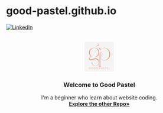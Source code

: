 # good-pastel.github.io

[![LinkedIn][linkedin-shield]][linkedin-url]

<br />
<div align="center">
  <a href="https://github.com/good-pastel/good-pastel.github.io">
    <img src="img/logo2.png" alt="Logo" width="80" height="80">
  </a>

  <h3 align="center">Welcome to Good Pastel</h3>

  <p align="center">
   I'm a beginner who learn about website coding.
    <br />
    <a href="https://github.com/good-pastel?tab=repositories"><strong>Explore the other Repo»</strong></a>
  </p>
</div>


<!-- MARKDOWN LINKS & IMAGES -->
[linkedin-shield]: https://img.shields.io/badge/-LinkedIn-black.svg?style=for-the-badge&logo=linkedin&colorB=555
[linkedin-url]: https://linkedin.com/in/deviyool
